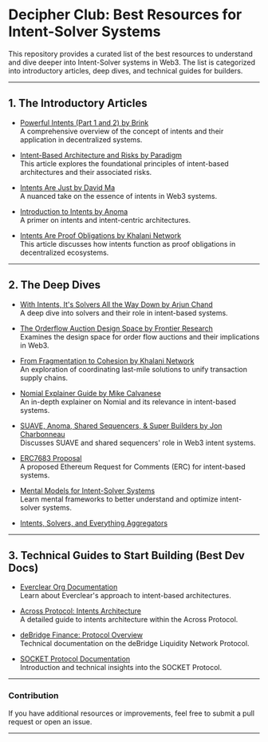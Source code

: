 # Decipher Club: Best Resources for Intent-Solver Systems

This repository provides a curated list of the best resources to understand and dive deeper into Intent-Solver systems in Web3. The list is categorized into introductory articles, deep dives, and technical guides for builders.

---

## 1. The Introductory Articles

- [Powerful Intents (Part 1 and 2) by Brink](https://brink.trade/blog/powerful-intents-part-1)  
  A comprehensive overview of the concept of intents and their application in decentralized systems.
  
- [Intent-Based Architecture and Risks by Paradigm](https://paradigm.xyz/2023/06/intents)  
  This article explores the foundational principles of intent-based architectures and their associated risks.

- [Intents Are Just by David Ma](https://alliance.xyz/essays/intents-are-just)  
  A nuanced take on the essence of intents in Web3 systems.

- [Introduction to Intents by Anoma](https://anoma.net/blog/an-introduction-to-intents-and-intent-centric-architectures)  
  A primer on intents and intent-centric architectures.

- [Intents Are Proof Obligations by Khalani Network](https://blog.khalani.network/intents-are-proof-of-obligations-the-developers-guide-to-the-galaxy-of-intents)  
  This article discusses how intents function as proof obligations in decentralized ecosystems.

---

## 2. The Deep Dives

- [With Intents, It's Solvers All the Way Down by Arjun Chand](https://li.fi/knowledge-hub/with-intents-its-solvers-all-the-way-down/)  
  A deep dive into solvers and their role in intent-based systems.

- [The Orderflow Auction Design Space by Frontier Research](https://frontier.tech/the-orderflow-auction-design-space)  
  Examines the design space for order flow auctions and their implications in Web3.

- [From Fragmentation to Cohesion by Khalani Network](https://blog.khalani.network/from-fragmentation-to-cohesion-coordinating-last-miles-to-unify-transaction-supply-chains)  
  An exploration of coordinating last-mile solutions to unify transaction supply chains.

- [Nomial Explainer Guide by Mike Calvanese](https://notion.so/brinkhq/Nomial-in-Detail-10c727ab23c080a794c9cc0672a7b5de)  
  An in-depth explainer on Nomial and its relevance in intent-based systems.

- [SUAVE, Anoma, Shared Sequencers, & Super Builders by Jon Charbonneau](https://dba.mirror.xyz/NTg5FSq1o_YiL_KJrKBOsOkyeiNUPobvZUrLBGceagg)  
  Discusses SUAVE and shared sequencers' role in Web3 intent systems.

- [ERC7683 Proposal](https://erc7683.org)  
  A proposed Ethereum Request for Comments (ERC) for intent-based systems.

- [Mental Models for Intent-Solver Systems](https://decipherclub.com/mental-models-for-any-intent-solver-systems/)  
  Learn mental frameworks to better understand and optimize intent-solver systems.

- [Intents, Solvers, and Everything Aggregators](https://blog.khalani.network/intents-solvers-and-everything-aggregators)
  

---

## 3. Technical Guides to Start Building (Best Dev Docs)

- [Everclear Org Documentation](https://docs.everclear.org/concepts/background)  
  Learn about Everclear's approach to intent-based architectures.

- [Across Protocol: Intents Architecture](https://docs.across.to/concepts/intents-architecture-in-across)  
  A detailed guide to intents architecture within the Across Protocol.

- [deBridge Finance: Protocol Overview](https://docs.debridge.finance/dln-the-debridge-liquidity-network-protocol/protocol-overview)  
  Technical documentation on the deBridge Liquidity Network Protocol.

- [SOCKET Protocol Documentation](https://docs.socket.tech/introduction/)  
  Introduction and technical insights into the SOCKET Protocol.

---

### Contribution
If you have additional resources or improvements, feel free to submit a pull request or open an issue.

---

